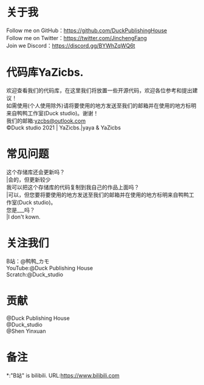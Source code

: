 # 关于我
Follow me on GitHub：https://github.com/DuckPublishingHouse  
Follow me on Twitter：https://twitter.com/JinchengFang  
Join we Discord：https://discord.gg/BYWhZqWQ6t  

# 代码库YaZicbs.
欢迎查看我们的代码库，在这里我们将放置一些开源代码，欢迎各位参考和提出建议！  
如需使用(个人使用除外)请将要使用的地方发送至我们的邮箱并在使用的地方标明来自鸭鸭工作室(Duck studio)。谢谢！  
我们的邮箱:yzcbs@outlook.com  
©Duck studio 2021 | YaZicbs.|yaya &amp; YaZicbs
# 常见问题
这个存储库还会更新吗？  
  |会的，但更新较少<br>
我可以把这个存储库的代码复制到我自己的作品上面吗？  
  |可以，但您要将要使用的地方发送至我们的邮箱并在使用的地方标明来自鸭鸭工作室(Duck studio)。  
您是___吗？  
  |I don't kown.  
# 关注我们
B站：@鸭鸭_カモ  
YouTube:@Duck Publishing House  
Scratch:@Duck_studio  
# 贡献
@Duck Publishing House  
@Duck_studio  
@Shen Yinxuan 
# 备注
*:"B站" is bilibili. URL:https://www.bilibili.com
